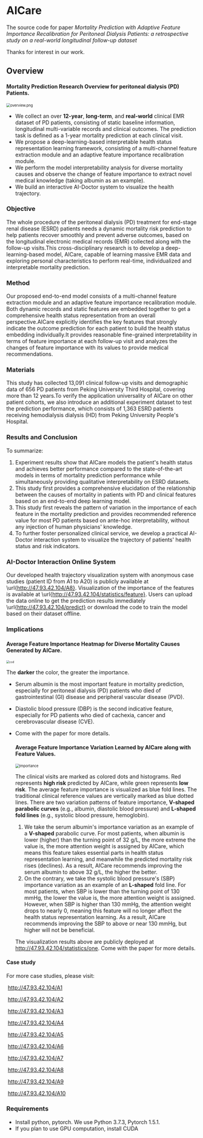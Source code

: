# AICare
The source code for paper *Mortality Prediction with Adaptive Feature Importance Recalibration for Peritoneal Dialysis Patients: a retrospective study on a real-world longitudinal follow-up dataset*

Thanks for interest in our work.

## Overview

#### Mortality Prediction Research Overview for peritoneal dialysis (PD) Patients.

<img src="figs/overview.png" alt="overview.png" style="zoom:67%;" />





- We collect an over **12-year**, **long-term**, and **real-world** clinical EMR dataset of PD patients, consisting of static baseline information, longitudinal multi-variable records and clinical outcomes. The prediction task is defined as a 1-year mortality prediction at each clinical visit.  
- We propose a deep-learning-based interpretable health status representation learning framework, consisting of a multi-channel feature extraction module and an adaptive feature importance recalibration module. 
- We perform the model interpretability analysis for diverse mortality causes and observe the change of feature importance to extract novel medical knowledge (taking albumin as an example). 
- We build an interactive AI-Doctor system to visualize the health trajectory.



### Objective

The whole procedure of the peritoneal dialysis (PD) treatment for end-stage renal disease (ESRD) patients needs a dynamic mortality risk prediction to help patients recover smoothly and prevent adverse outcomes, based on the longitudinal electronic medical records (EMR) collected along with the follow-up visits.This cross-disciplinary research is to develop a deep-learning-based model, AICare, capable of learning massive EMR data and exploring personal characteristics to perform real-time, individualized and interpretable mortality prediction.

### Method

Our proposed end-to-end model consists of a multi-channel feature extraction module and an adaptive feature importance recalibration module. Both dynamic records and static features are embedded together to get a comprehensive health status representation from an overall perspective.AICare explicitly identifies the key features that strongly indicate the outcome prediction for each patient to build the health status embedding individually.It provides reasonable fine-grained interpretability in terms of feature importance at each follow-up visit and analyzes the changes of feature importance with its values to provide medical recommendations.

### Materials

This study has collected 13,091 clinical follow-up visits and demographic data of 656 PD patients from Peking University Third Hospital, covering more than 12 years.To verify the application universality of AICare on other patient cohorts, we also introduce an additional experiment dataset to test the prediction performance, which consists of 1,363 ESRD patients receiving hemodialysis dialysis (HD) from Peking University People's Hospital.

### Results and Conclusion

To summarize:

1) Experiment results show that AICare models the patient's health status and achieves better performance compared to the state-of-the-art models in terms of mortality prediction performance while simultaneously providing qualitative interpretability on ESRD datasets.
2) This study first provides a comprehensive elucidation of the relationship between the causes of mortality in patients with PD and clinical features based on an end-to-end deep learning model. 
3) This study first reveals the pattern of variation in the importance of each feature in the mortality prediction and provides recommended reference value for most PD patients based on ante-hoc interpretability, without any injection of human physicians' knowledge. 
4) To further foster personalized clinical service, we develop a practical AI-Doctor interaction system to visualize the trajectory of patients' health status and risk indicators.

### AI-Doctor Interaction Online System 

Our developed health trajectory visualization system with anonymous case studies (patient ID from A1 to A20) is publicly available at \url{http://47.93.42.104/A8}. 
Visualization of the importance of the features is available at \url{http://47.93.42.104/statistics/feature}. 
Users can upload the data online to get the prediction results immediately \url{http://47.93.42.104/predict} or download the code to train the model based on their dataset offline.

### Implications

#### Average Feature Importance Heatmap for Diverse Mortality Causes Generated by AICare.

<img src="figs/cod.png" alt="cod" style="zoom: 50%;" />





 The **darker** the color, the greater the importance. 

- Serum albumin is the most important feature in mortality prediction, especially for peritoneal dialysis (PD) patients who died of gastrointestinal (GI) disease and peripheral vascular disease (PVD). 

- Diastolic blood pressure (DBP) is the second indicative feature, especially for PD patients who died of cachexia, cancer and cerebrovascular disease (CVE).

- Come with the paper for more details.

  #### Average Feature Importance Variation Learned by AICare along with Feature Values.

  <img src="figs/importance.png" alt="importance" style="zoom: 67%;" />

  

  The clinical visits are marked as colored dots and histograms. Red represents **high risk** predicted by AICare, while green represents **low risk**.  The average feature importance is visualized as blue fold lines. 
  The traditional clinical reference values are vertically marked as blue dotted lines. 
  There are two variation patterns of feature importance, **V-shaped parabolic curves** (e.g., albumin, diastolic blood pressure) and **L-shaped fold lines** (e.g., systolic blood pressure, hemoglobin). 

  1) We take the serum albumin's importance variation as an example of a **V-shaped** parabolic curve. For most patients, when albumin is lower (higher) than the turning point of 32 g/L, the more extreme the value is, the more attention weight is assigned by AICare, which means this feature takes essential parts in health status representation learning, and meanwhile the predicted mortality risk rises (declines). As a result, AICare recommends improving the serum albumin to above 32 g/L, the higher the better.
  2) On the contrary, we take the systolic blood pressure's (SBP) importance variation as an example of an **L-shaped** fold line. For most patients, when SBP is lower than the turning point of 130 mmHg, the lower the value is, the more attention weight is assigned. However, when SBP is higher than 130 mmHg, the attention weight drops to nearly 0,  meaning this feature will no longer affect the health status representation learning. As a result, AICare recommends improving the SBP to above or near 130 mmHg, but higher will not be beneficial.

  The visualization results above are publicly deployed at http://47.93.42.104/statistics/one. Come with the paper for more details.

#### Case study

For more case studies, please visit:

​	http://47.93.42.104/A1 

​	http://47.93.42.104/A2

​	http://47.93.42.104/A3

​	http://47.93.42.104/A4

​	http://47.93.42.104/A5

​	http://47.93.42.104/A6

​	http://47.93.42.104/A7

​	http://47.93.42.104/A8

​	http://47.93.42.104/A9

​	http://47.93.42.104/A10

### Requirements

* Install python, pytorch. We use Python 3.7.3, Pytorch 1.5.1.
* If you plan to use GPU computation, install CUDA

